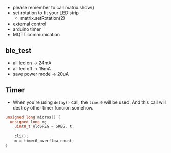 - please remember to call matrix.show()
- set rotation to fit your LED strip
  - matrix.setRotation(2)
- external control
- arduino timer
- MQTT communication

## ble_test

* all led on -> 24mA
* all led off -> 15mA
* save power mode -> 20uA

## Timer

* When you're using `delay()` call, the `timer0` will be used. And this call will destroy other timer funcion somehow.

```c
unsigned long micros() {
  unsigned long m;
	uint8_t oldSREG = SREG, t;
	
	cli();
	m = timer0_overflow_count;
}
```
